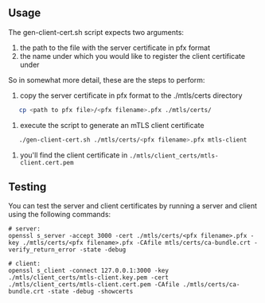 ## Usage

The gen-client-cert.sh script expects two arguments:

1. the path to the file with the server certificate in pfx format
2. the name under which you would like to register the client certificate under

So in somewhat more detail, these are the steps to perform:

1. copy the server certificate in pfx format to the ./mtls/certs directory

```sh
   cp <path to pfx file>/<pfx filename>.pfx ./mtls/certs/
```

1. execute the script to generate an mTLS client certificate

```sh
   ./gen-client-cert.sh ./mtls/certs/<pfx filename>.pfx mtls-client
```

1. you'll find the client certificate in `./mtls/client_certs/mtls-client.cert.pem`

## Testing

You can test the server and client certificates by running a server and client using the following commands:

```
# server:
openssl s_server -accept 3000 -cert ./mtls/certs/<pfx filename>.pfx -key ./mtls/certs/<pfx filename>.pfx -CAfile mtls/certs/ca-bundle.crt -verify_return_error -state -debug

# client:
openssl s_client -connect 127.0.0.1:3000 -key ./mtls/client_certs/mtls-client.key.pem -cert ./mtls/client_certs/mtls-client.cert.pem -CAfile ./mtls/certs/ca-bundle.crt -state -debug -showcerts
```
